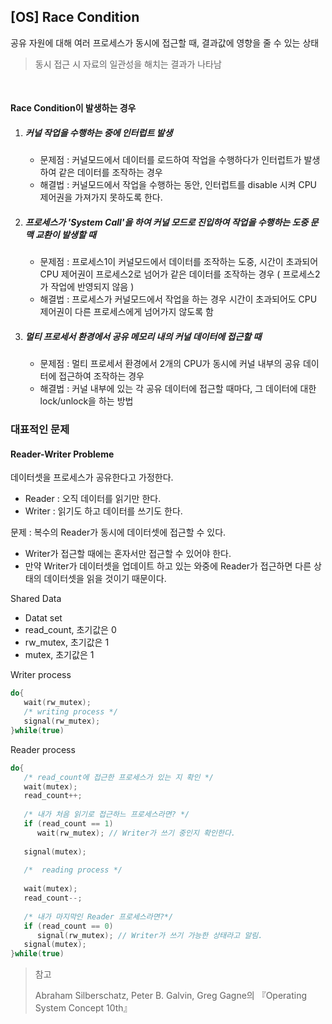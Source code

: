 ## [OS] Race Condition

공유 자원에 대해 여러 프로세스가 동시에 접근할 때, 결과값에 영향을 줄 수 있는 상태

> 동시 접근 시 자료의 일관성을 해치는 결과가 나타남

<br>

#### Race Condition이 발생하는 경우

1. ##### 커널 작업을 수행하는 중에 인터럽트 발생

   - 문제점 : 커널모드에서 데이터를 로드하여 작업을 수행하다가 인터럽트가 발생하여 같은 데이터를 조작하는 경우
   - 해결법 : 커널모드에서 작업을 수행하는 동안, 인터럽트를 disable 시켜 CPU 제어권을 가져가지 못하도록 한다.

2. ##### 프로세스가 'System Call'을 하여 커널 모드로 진입하여 작업을 수행하는 도중 문맥 교환이 발생할 때

   - 문제점 : 프로세스1이 커널모드에서 데이터를 조작하는 도중, 시간이 초과되어 CPU 제어권이 프로세스2로 넘어가 같은 데이터를 조작하는 경우 ( 프로세스2가 작업에 반영되지 않음 )
   - 해결법 : 프로세스가 커널모드에서 작업을 하는 경우 시간이 초과되어도 CPU 제어권이 다른 프로세스에게 넘어가지 않도록 함

3. ##### 멀티 프로세서 환경에서 공유 메모리 내의 커널 데이터에 접근할 때

   - 문제점 : 멀티 프로세서 환경에서 2개의 CPU가 동시에 커널 내부의 공유 데이터에 접근하여 조작하는 경우
   - 해결법 : 커널 내부에 있는 각 공유 데이터에 접근할 때마다, 그 데이터에 대한 lock/unlock을 하는 방법

   

### 대표적인 문제

#### Reader-Writer Probleme

데이터셋을 프로세스가 공유한다고 가정한다.
- Reader : 오직 데이터를 읽기만 한다.
- Writer : 읽기도 하고 데이터를 쓰기도 한다.

문제 : 복수의 Reader가 동시에 데이터셋에 접근할 수 있다.
- Writer가 접근할 때에는 혼자서만 접근할 수 있어야 한다.
- 만약 Writer가 데이터셋을 업데이트 하고 있는 와중에 Reader가 접근하면 다른 상태의 데이터셋을 읽을 것이기 때문이다.

Shared Data
- Datat set
- read_count, 초기값은 0
- rw_mutex, 초기값은 1
- mutex, 초기값은 1

Writer process
```c
do{
   wait(rw_mutex);
   /* writing process */
   signal(rw_mutex);
}while(true)
```

Reader process
```c
do{
   /* read_count에 접근한 프로세스가 있는 지 확인 */
   wait(mutex);
   read_count++;
   
   /* 내가 처음 읽기로 접근하느 프로세스라면? */
   if (read_count == 1)
      wait(rw_mutex); // Writer가 쓰기 중인지 확인한다.
 
   signal(mutex);
   
   /*  reading process */
   
   wait(mutex);
   read_count--;
   
   /* 내가 마지막인 Reader 프로세스라면?*/
   if (read_count == 0)
      signal(rw_mutex); // Writer가 쓰기 가능한 상태라고 알림.
   signal(mutex);
}while(true)
```

> 참고
> 
> Abraham Silberschatz, Peter B. Galvin, Greg Gagne의 『Operating System Concept 10th』
